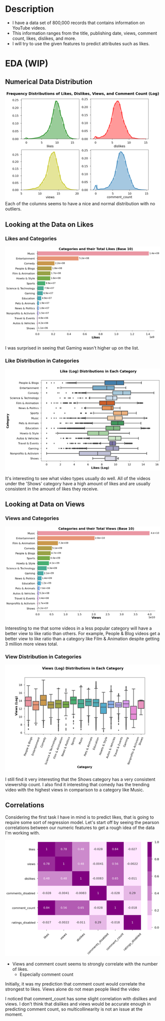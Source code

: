 # Description
- I have a data set of 800,000 records that contains information on YouTube videos.
- This information ranges from the title, publishing date, views, comment count, likes, dislikes, and more.
- I will try to use the given features to predict attributes such as likes.

# EDA (WIP)

## Numerical Data Distribution


![image](Charts/FrequencyDistrsVideoAttr.png)
Each of the columns seems to have a nice and normal distribution with no outliers.
## Looking at the Data on Likes

### Likes and Categories
![image](Charts/CategoriesLikes.png)

I was surprised in seeing that Gaming wasn't higher up on the list.  

### Like Distribution in Categories
![image](Charts/LikesInCategory.png)
  
It's interesting to see what video types usually do well. All of the videos under the 'Shows' category have a high amount of likes and are usually consistent in the amount of likes they receive. 


## Looking at Data on Views

### Views and Categories
![image](Charts/CategoriesViews.png)

Interesting to me that some videos in a less popular category will have a better view to like ratio than others. For example, People & Blog videos get a better view to like ratio than a category like Film & Animation despite getting 3 million more views total.

### View Distribution in Categories
![image](Charts/ViewsInCategory.png)

I still find it very interesting that the Shows category has a very consistent viewership count. I also find it interesting that comedy has the trending video with the highest views in comparison to a category like Music.

## Correlations

Considering the first task I have in mind is to predict likes, that is going to require some sort of regression model.
Let's start off by seeing the pearson correlations between our numeric features to get a rough idea of the data I'm working with.  

![image](Charts/corr_matrix.png)  

- Views and comment count seems to strongly correlate with the number of likes. 
    - Especially comment count  
      
Initially, it was my prediction that comment count would correlate the strongest to likes. Views alone do not mean people liked the video  

I noticed that comment_count has some slight correlation with dislikes and views. I don't think that dislikes and views would be accurate enough in predicting comment count, so multicollinearity is not an issue at the moment.


